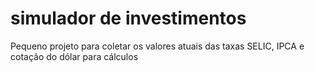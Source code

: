 # simulador de investimentos
Pequeno projeto para coletar os valores atuais das taxas SELIC, IPCA e cotação do dólar para cálculos
